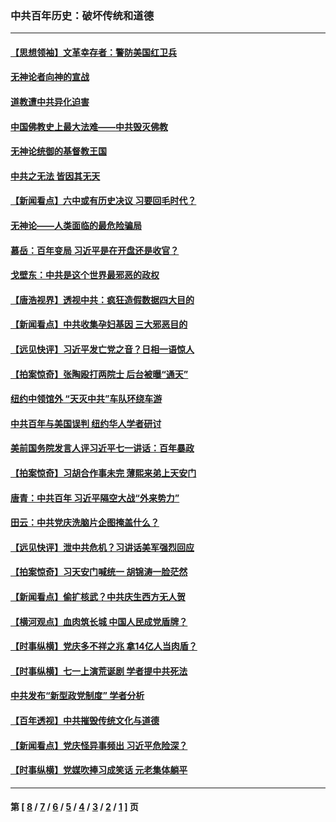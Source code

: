 ### 中共百年历史：破坏传统和道德
---
#### [【思想领袖】文革幸存者：警防美国红卫兵](../../pages/nf1176114/n13339289.md?11260430) 
#### [无神论者向神的宣战](../../pages/nf1176114/n13281535.md?11260430) 
#### [道教遭中共异化迫害](../../pages/nf1176114/n13281463.md?11260430) 
#### [中国佛教史上最大法难——中共毁灭佛教](../../pages/nf1176114/n13281397.md?11260430) 
#### [无神论统御的基督教王国](../../pages/nf1176114/n13281280.md?11260430) 
#### [中共之无法 皆因其无天](../../pages/nf1176114/n13281088.md?11260430) 
#### [【新闻看点】六中或有历史决议 习要回毛时代？](../../pages/nf1176114/n13222895.md?11260430) 
#### [无神论——人类面临的最危险骗局](../../pages/nf1176114/n13196137.md?11260430) 
#### [慕岳：百年变局 习近平是在开盘还是收官？](../../pages/nf1176114/n13206516.md?11260430) 
#### [戈壁东：中共是这个世界最邪恶的政权](../../pages/nf1176114/n13085641.md?11260430) 
#### [【唐浩视界】透视中共：疯狂造假数据四大目的](../../pages/nf1176114/n13080590.md?11260430) 
#### [【新闻看点】中共收集孕妇基因 三大邪恶目的](../../pages/nf1176114/n13077182.md?11260430) 
#### [【远见快评】习近平发亡党之音？日相一语惊人](../../pages/nf1176114/n13074809.md?11260430) 
#### [【拍案惊奇】张陶殴打两院士 后台被曝“通天”](../../pages/nf1176114/n13070496.md?11260430) 
#### [纽约中领馆外 “天灭中共”车队环绕车游](../../pages/nf1176114/n13070693.md?11260430) 
#### [中共百年与美国误判 纽约华人学者研讨](../../pages/nf1176114/n13067969.md?11260430) 
#### [美前国务院发言人评习近平七一讲话：百年暴政](../../pages/nf1176114/n13066986.md?11260430) 
#### [【拍案惊奇】习胡合作事未完 薄熙来弟上天安门](../../pages/nf1176114/n13065867.md?11260430) 
#### [唐青：中共百年 习近平隔空大战“外来势力”](../../pages/nf1176114/n13065976.md?11260430) 
#### [田云：中共党庆洗脑片企图掩盖什么？](../../pages/nf1176114/n13064395.md?11260430) 
#### [【远见快评】泄中共危机？习讲话美军强烈回应](../../pages/nf1176114/n13064269.md?11260430) 
#### [【拍案惊奇】习天安门喊统一 胡锦涛一脸茫然](../../pages/nf1176114/n13063233.md?11260430) 
#### [【新闻看点】偷扩核武？中共庆生西方无人贺](../../pages/nf1176114/n13061263.md?11260430) 
#### [【横河观点】血肉筑长城 中国人民成党盾牌？](../../pages/nf1176114/n13061779.md?11260430) 
#### [【时事纵横】党庆多不祥之兆 拿14亿人当肉盾？](../../pages/nf1176114/n13061709.md?11260430) 
#### [【时事纵横】七一上演荒诞剧 学者提中共死法](../../pages/nf1176114/n13058990.md?11260430) 
#### [中共发布“新型政党制度” 学者分析](../../pages/nf1176114/n13056354.md?11260430) 
#### [【百年透视】中共摧毁传统文化与道德](../../pages/nf1176114/n13057253.md?11260430) 
#### [【新闻看点】党庆怪异事频出 习近平危险深？](../../pages/nf1176114/n13056781.md?11260430) 
#### [【时事纵横】党媒吹捧习成笑话 元老集体躺平](../../pages/nf1176114/n13056792.md?11260430) 

---
#### 第 [ [8](./8.md?11260430) / [7](./7.md?11260430) / [6](./6.md?11260430) / [5](./5.md?11260430) / [4](./4.md?11260430) / [3](./3.md?11260430) / [2](./2.md?11260430) / [1](./1.md?11260430) ] 页

